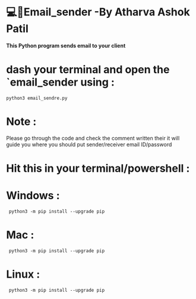 # 💻📜Email_sender -By Atharva Ashok Patil
#### This Python program sends email to your client

#  dash your terminal and open the `email_sender using : 

    python3 email_sendre.py

#  Note :
Please go through the code and check the comment written their it will guide you where you should put sender/receiver email ID/password


#   Hit this in your terminal/powershell :

  
 
#   Windows :

     python3 -m pip install --upgrade pip
     


#   Mac :

     python3 -m pip install --upgrade pip
     


#   Linux :

     python3 -m pip install --upgrade pip
    
